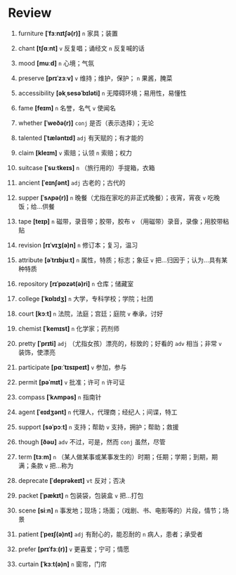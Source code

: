 # Review
1. furniture **[ˈfɜːnɪtʃə(r)]** `n` 家具；装置

2. chant **[tʃɑːnt]** `v` 反复唱；诵经文 `n` 反复喊的话

3. mood **[muːd]** `n` 心境；气氛

4. preserve **[prɪˈzɜːv]** `v` 维持；维护，保护； `n` 果酱，腌菜

5. accessibility **[əkˌsesəˈbɪləti]** `n` 无障碍环境；易用性，易懂性

6. fame **[feɪm]** `n` 名誉，名气 `v` 使闻名

7. whether **[ˈweðə(r)]** `conj` 是否（表示选择）；无论

8. talented **[ˈtæləntɪd]** `adj` 有天赋的；有才能的

9. claim **[kleɪm]** `v` 索赔；认领 `n` 索赔；权力

10. suitcase **[ˈsuːtkeɪs]** `n` （旅行用的）手提箱，衣箱

11. ancient **[ˈeɪnʃənt]** `adj` 古老的；古代的

12. supper **[ˈsʌpə(r)]** `n` 晚餐（尤指在家吃的非正式晚餐）；夜宵，宵夜 `v` 吃晚饭；给...供餐

13. tape **[teɪp]** `n` 磁带，录音带；胶带，胶布 `v` （用磁带）录音，录像；用胶带粘贴

14. revision **[rɪˈvɪʒ(ə)n]** `n` 修订本；复习，温习

15. attribute **[əˈtrɪbjuːt]** `n` 属性，特质；标志；象征 `v` 把...归因于；认为...具有某种特质

16. repository **[rɪˈpɒzət(ə)ri]** `n` 仓库；储藏室

17. college **[ˈkɒlɪdʒ]** `n` 大学，专科学校；学院；社团

18. court **[kɔːt]** `n` 法院，法庭；宫廷；庭院 `v` 奉承，讨好

19. chemist **[ˈkemɪst]** `n` 化学家；药剂师

20. pretty **[ˈprɪti]** `adj` （尤指女孩）漂亮的，标致的；好看的 `adv` 相当；非常 `v` 装饰，使漂亮

21. participate **[pɑːˈtɪsɪpeɪt]** `v` 参加，参与

22. permit **[pəˈmɪt]** `v` 批准；许可 `n` 许可证

23. compass **[ˈkʌmpəs]** `n` 指南针

24. agent **[ˈeɪdʒənt]** `n` 代理人，代理商；经纪人；间谍，特工

25. support **[səˈpɔːt]** `n` 支持；帮助 `v` 支持，拥护；帮助；救援

26. though **[ðəʊ]** `adv` 不过，可是，然而 `conj` 虽然，尽管

27. term **[tɜːm]** `n` （某人做某事或某事发生的）时期；任期；学期；到期，期满；条款 `v` 把...称为

28. deprecate **[ˈdeprəkeɪt]** `vt` 反对；否决

29. packet **[ˈpækɪt]** `n` 包装袋，包装盒 `v` 把...打包

30. scene **[siːn]** `n` 事发地；现场；场面；（戏剧、书、电影等的）片段，情节；场景

31. patient **[ˈpeɪʃ(ə)nt]** `adj` 有耐心的，能忍耐的 `n` 病人，患者；承受者

32. prefer **[prɪˈfɜː(r)]** `v` 更喜爱；宁可；情愿

33. curtain **[ˈkɜːt(ə)n]** `n` 窗帘，门帘

